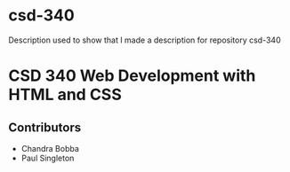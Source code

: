# csd-340
Description used to show that I made a description for repository csd-340

CSD 340 Web Development with HTML and CSS
=========================================

Contributors
------------
- Chandra Bobba
- Paul Singleton